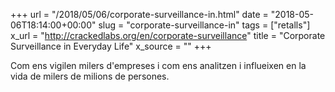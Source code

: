 +++
url = "/2018/05/06/corporate-surveillance-in.html"
date = "2018-05-06T18:14:00+00:00"
slug = "corporate-surveillance-in"
tags = ["retalls"]
x_url = "http://crackedlabs.org/en/corporate-surveillance"
title = "Corporate Surveillance in Everyday Life"
x_source = ""
+++


Com ens vigilen milers d'empreses i com ens  analitzen i influeixen en la vida de milers de milions de persones.

